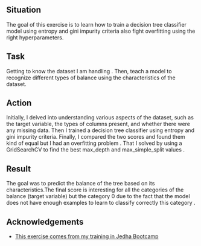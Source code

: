 
## Situation
The goal of this exercise is to learn how to train a decision tree classifier model using entropy and gini impurity criteria also fight overfitting using the right hyperparameters. 
## Task
Getting to know the dataset I am handling . Then, teach a model to recognize different  types of balance using the characteristics of the dataset.
## Action

Initially, I delved into understanding various aspects of the dataset, such as the target variable, the types of columns present, and whether there were any missing data.
Then I trained a decision tree classifier using entropy and gini impurity criteria. Finally, I compared the two scores and found them kind of equal but I had an overfitting problem .
That I solved by using a GridSearchCV to find the best max_depth and max_simple_split values .

## Result
The goal was to predict the balance of the tree based on its characteristics.The final score is interesting for all the categories of the balance (target variable) but the category 0 due to the fact that the model does not have enough examples to learn to classify correctly this category .

## Acknowledgements

 - [This exercise comes from my training in Jedha Bootcamp](https://www.jedha.co/formations/formation-data-scientist)
 


